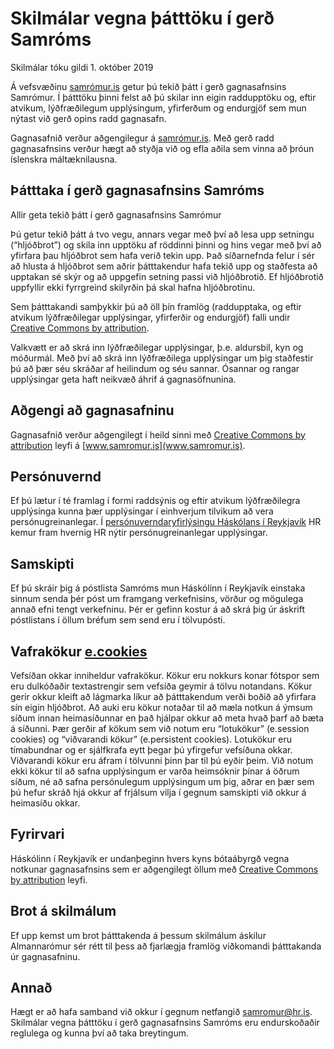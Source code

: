 # Skilmálar vegna þátttöku í gerð Samróms

Skilmálar tóku gildi 1. október 2019

Á vefsvæðinu [samrómur.is](https://www.samromur.is) getur þú tekið þátt í gerð gagnasafnsins Samrómur. Í þátttöku þinni felst að þú skilar inn eigin raddupptöku og, eftir atvikum, lýðfræðilegum upplýsingum, yfirferðum og endurgjöf sem mun nýtast við gerð opins radd gagnasafn.

Gagnasafnið verður aðgengilegur á [samrómur.is](https://www.samromur.is). Með gerð radd gagnasafnsins verður hægt að styðja við og efla aðila sem vinna að þróun íslenskra máltæknilausna.

## Þátttaka í gerð gagnasafnsins Samróms
Allir geta tekið þátt í gerð gagnasafnsins Samrómur

Þú getur tekið þátt á tvo vegu, annars vegar með því að lesa upp setningu (“hljóðbrot”) og skila inn upptöku af röddinni þinni og hins vegar með því að yfirfara þau hljóðbrot sem hafa verið tekin upp. Það síðarnefnda felur í sér að hlusta á hljóðbrot sem aðrir þátttakendur hafa tekið upp og staðfesta að upptakan sé skýr og að uppgefin setning passi við hljóðbrotið. Ef hljóðbrotið uppfyllir ekki fyrrgreind skilyrðin þá skal hafna hljóðbrotinu.

Sem þátttakandi samþykkir þú að öll þín framlög (raddupptaka, og eftir atvikum lýðfræðilegar upplýsingar, yfirferðir og endurgjöf) falli undir [Creative Commons by attribution](https://creativecommons.org/licenses/by/4.0/). 

Valkvætt er að skrá inn lýðfræðilegar upplýsingar, þ.e. aldursbil, kyn og móðurmál. Með því að skrá inn lýðfræðilega upplýsingar um þig staðfestir þú að þær séu skráðar af heilindum og séu sannar. Ósannar og rangar upplýsingar geta haft neikvæð áhrif á gagnasöfnunina.

## Aðgengi að gagnasafninu 
Gagnasafnið verður aðgengilegt í heild sinni með [Creative Commons by attribution](https://creativecommons.org/licenses/by/4.0/) leyfi á [www.samromur.is](www.samromur.is). 

## Persónuvernd
Ef þú lætur í té framlag í formi raddsýnis og eftir atvikum lýðfræðilegra upplýsinga kunna þær
upplýsingar í einhverjum tilvikum að vera persónugreinanlegar. Í  [persónuverndaryfirlýsingu Háskólans í Reykjavík](https://samromur.is/is/personuverndaryfirlysing) HR kemur fram hvernig HR nýtir persónugreinanlegar upplýsingar.

## Samskipti
Ef þú skráir þig á póstlista Samróms mun Háskólinn í Reykjavík einstaka sinnum senda þér póst um framgang verkefnisins, vörður og mögulega annað efni tengt verkefninu. Þér er gefinn kostur á að skrá þig úr áskrift póstlistans í öllum bréfum sem send eru í tölvupósti.

## Vafrakökur [e.cookies](https://samromur.is/is/vafrakokustefnae.cookies) 
Vefsíðan okkar inniheldur vafrakökur. Kökur eru nokkurs konar fótspor sem eru dulkóðaðir textastrengir sem vefsíða geymir á tölvu notandans. Kökur gerir okkur kleift að lágmarka líkur að þátttakendum verði boðið að yfirfara sín eigin hljóðbrot. Að auki eru kökur notaðar til að mæla notkun á ýmsum síðum innan heimasíðunnar en það hjálpar okkur að meta hvað þarf að bæta á síðunni. Þær gerðir af kökum sem við notum eru “lotukökur” (e.session cookies) og “viðvarandi kökur” (e.persistent cookies). Lotukökur eru tímabundnar og er sjálfkrafa eytt þegar þú yfirgefur vefsíðuna okkar. Viðvarandi kökur eru áfram í tölvunni þinn þar til þú eyðir þeim. Við notum ekki kökur til að safna upplýsingum er varða heimsóknir þínar á öðrum síðum, né að safna persónulegum upplýsingum um þig, aðrar en þær sem þú hefur skráð hjá okkur af frjálsum vilja í gegnum samskipti við okkur á heimasíðu okkar.

## Fyrirvari
Háskólinn í Reykjavík er undanþeginn hvers kyns bótaábyrgð vegna notkunar gagnasafnsins sem er aðgengilegt öllum með [Creative Commons by attribution](https://creativecommons.org/licenses/by/4.0/) leyfi.

## Brot á skilmálum
Ef upp kemst um brot þátttakenda á þessum skilmálum áskilur Almannarómur sér rétt til þess að fjarlægja framlög viðkomandi þátttakanda úr gagnasafninu. 

## Annað
Hægt er að hafa samband við okkur í gegnum netfangið samromur@hr.is. Skilmálar vegna þátttöku í gerð gagnasafnsins Samróms eru endurskoðaðir reglulega og kunna því að taka breytingum. 
